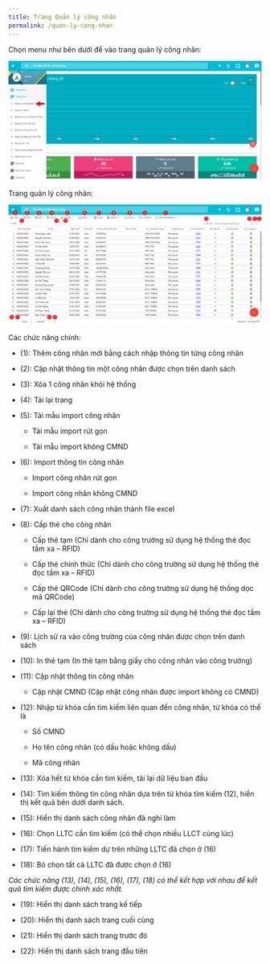 ```yaml
---
title: Trang Quản lý công nhân
permalink: /quan-ly-cong-nhan
---
```


Chọn menu như bên dưới để vào trang quản lý công nhân:

![](assets/WorkerManagement/f0dccf7e58f42bb8e97ecff237e98485.png)

Trang quản lý công nhân:

![](assets/WorkerManagement/f3a92f3bc2f9de75aae496a998c75e33.png)

Các chức năng chính:

* (1): Thêm công nhân mới bằng cách nhập thông tin từng công nhân

* (2): Cập nhật thông tin một công nhân được chọn trên danh sách

* (3): Xóa 1 công nhân khỏi hệ thống

* (4): Tải lại trang

* (5): Tải mẫu import công nhân

    * Tải mẫu import rút gọn

    * Tải mẫu import không CMND

* (6): Import thông tin công nhân

    * Import công nhân rút gọn

    * Import công nhân không CMND

* (7): Xuất danh sách công nhân thành file excel

* (8): Cấp thẻ cho công nhân

    * Cấp thẻ tạm (Chỉ dành cho công trường sử dụng hệ thống thẻ đọc tầm xa – RFID)

    * Cấp thẻ chính thức (Chỉ dành cho công trường sử dụng hệ thống thẻ đọc tầm xa – RFID)

    * Cấp thẻ QRCode (Chỉ dành cho công trường sử dụng hệ thống dọc mã QRCode)

    * Cấp lại thẻ (Chỉ dành cho công trường sử dụng hệ thống thẻ đọc tầm xa – RFID)

* (9): Lịch sử ra vào công trường của công nhân được chọn trên danh sách

* (10): In thẻ tạm (In thẻ tạm bằng giấy cho công nhân vào công trường)

* (11): Cập nhật thông tin công nhân

    * Cập nhật CMND (Cập nhật công nhân được import không có CMND)

* (12): Nhập từ khóa cần tìm kiếm liên quan đến công nhân, từ khóa có thể là

    * Số CMND

    * Họ tên công nhân (có dấu hoặc không dấu)

    * Mã công nhân

* (13): Xóa hết từ khóa cần tìm kiếm, tải lại dữ liệu ban đầu

* (14): Tìm kiếm thông tin công nhân dựa trên từ khóa tìm kiếm (12), hiển thị
    kết quả bên dưới danh sách.

* (15): Hiển thị danh sách công nhân đã nghỉ làm

* (16): Chọn LLTC cần tìm kiếm (có thể chọn nhiều LLCT cùng lúc)

* (17): Tiến hành tìm kiếm dự trên những LLTC đã chọn ở (16)

* (18): Bỏ chọn tất cả LLTC đã được chọn ở (16)

*Các chức năng (13), (14), (15), (16), (17), (18) có thể kết hợp với nhau để
    kết quả tìm kiếm được chính xác nhất.*

* (19): Hiển thị danh sách trang kế tiếp

* (20): Hiển thị danh sách trang cuối cùng

* (21): Hiển thị danh sách trang trước đó

* (22): Hiển thị danh sách trang đầu tiên
